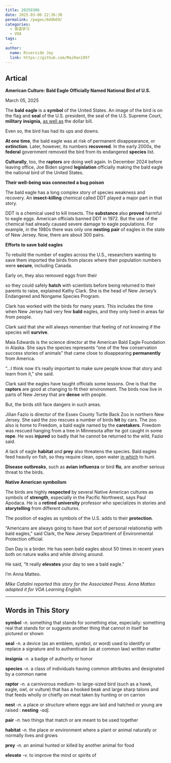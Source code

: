 ```yaml
---
title: 20250306
date: 2025-03-06 22:36:30
permalink: /pages/6ddb69/
categories:
  - 英语学习
  - VOA
tags:
  - 
author: 
  name: Riverside Joy
  link: https://github.com/MaiRen1997
---
```

## Artical

**American Culture: Bald Eagle Officially Named National Bird of U.S.**

March 05, 2025

The **bald** **eagle** is a **symbol** of the United States. An image of the bird is on the flag and **seal** of the U.S. president, the seal of the U.S. Supreme Court, **military** **insignia,** <u>as well as</u> the dollar bill.

Even so, the bird has had its ups and downs.

**At one time**, the bald eagle was at risk of permanent disappearance, or **extinction**. Later, however, its numbers **recovered**. In the early 2000s, the **federal** government removed the bird from its endangered **species** list.

**Culturally**, too, the **raptors** are doing well again. In December 2024 before leaving office, Joe Biden signed **legislation** officially making the bald eagle the national bird of the United States.

**Their well-being was connected a bug poison**

The bald eagle has a long complex story of species weakness and recovery. An **insect-killing** chemical called DDT played a major part in that story.

DDT is a chemical used to kill insects. The **substance** also **proved** harmful to eagle eggs. American officials banned DDT in 1972. But the use of the chemical had already caused severe damage to eagle populations. For example, in the 1980s there was only one **nesting** **pair** of eagles in the state of New Jersey. Now, there are about 300 pairs.

**Efforts to save bald eagles**

To rebuild the number of eagles across the U.S., researchers wanting to save them imported the birds from places where their population numbers were **secure**, including Canada.

Early on, they also removed eggs from their 

 so they could safely **hatch** with scientists before being returned to their parents to raise, explained Kathy Clark. She is the head of New Jersey’s Endangered and Nongame Species Program.

Clark has worked with the birds for many years. This includes the time when New Jersey had very few **bald** eagles, and they only lived in areas far from people.

Clark said that she will always remember that feeling of not knowing if the species will **survive**.

Maia Edwards is the science director at the American Bald Eagle Foundation in Alaska. She says the species represents “one of the few conservation success stories of animals” that came close to disappearing **permanently** from America.

“…I think now it’s really important to make sure people know that story and learn from it,” she said.

Clark said the eagles have taught officials some lessons. One is that the **raptors** are good at changing to fit their environment. The birds now live in parts of New Jersey that are **dense** with people.

But, the birds still face dangers in such areas.

Jilian Fazio is director of the Essex County Turtle Back Zoo in northern New Jersey. She said the zoo rescues a number of birds **hit** by cars. The zoo also is home to Freedom, a bald eagle named by the **caretakers**. Freedom was rescued hanging from a tree in Minnesota after he got caught in some **rope**. He was **injured** so badly that he cannot be returned to the wild, Fazio said.

A lack of eagle **habitat** and **prey** also threatens the species. Bald eagles feed heavily on fish, so they require clean, open water <u>in which</u> to hunt.

**Disease** **outbreaks**, such as **avian** **influenza** or bird **flu**, are another serious threat to the birds.

**Native American symbolism**

The birds are highly **respected** by several Native American cultures as symbols of **strength**, especially in the Pacific Northwest, says Paul Apodaca. He is a **retired** **university** professor who specializes in stories and **storytelling** from different cultures.

The position of eagles as symbols of the U.S. adds to their **protection**.

“Americans are always going to have that sort of personal relationship with bald eagles," said Clark, the New Jersey Department of Environmental Protection official.

Dan Day is a birder. He has seen bald eagles about 50 times in recent years both on nature walks and while driving around.

He said, “It really **elevates** your day to see a bald eagle."

I’m Anna Matteo.

*Mike Catalini reported this story for the Associated Press. Anna Matteo adapted it for VOA Learning English.*

__________________________________________________________

## **Words in This Story**

**symbol** *-n.* something that stands for something else, especially: something real that stands for or suggests another thing that cannot in itself be pictured or shown

**seal** *-n.* a device (as an emblem, symbol, or word) used to identify or replace a signature and to authenticate (as at common law) written matter

**insignia** *-n.* a badge of authority or honor

**species** *-n.* a class of individuals having common attributes and designated by a common name

**raptor** *-n.* a carnivorous medium- to large-sized bird (such as a hawk, eagle, owl, or vulture) that has a hooked beak and large sharp talons and that feeds wholly or chiefly on meat taken by hunting or on carrion

**nest** *-n.* a place or structure where eggs are laid and hatched or young are raised : **nesting** *-adj.*

**pair** *-n.* two things that match or are meant to be used together

**habitat** *-n.* the place or environment where a plant or animal naturally or normally lives and grows

**prey** *-n.* an animal hunted or killed by another animal for food

**elevate** *-v.* to improve the mind or spirits of
